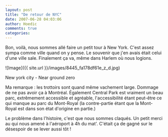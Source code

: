 ```yaml
---
layout: post
title: "De retour de NYC"
date: 2007-06-28 04:03:06
author: Hoedic
comments: true
categories: 
---
```



Bon, voilà, nous sommes allé faire un petit tour à New York. C'est assez sympa comme ville quand on y pense. Le souvenir que j'en avais était celui d'une ville sale. Finalement ça va, même dans Harlem où nous logions.


![Image]({{ site.url }}/images/8445_fa178df61e_z_d.jpg)
<div class="photoattrib">New york city - Near ground zero</div>



Ma remarque : les trottoirs sont quand même vachement large. Dommage de ne pas avoir ça à  Montréal. Également Central Park est vraiment un beau parc, extrêmement accessible et agréable, l'accessibilité étant peut-être ce qui manque au parc du Mont-Royal (la contre-partie étant que la Mont-Royal est dans son état d'origine en partie.)

Le problème dans l'histoire, c'est que nous sommes claqués. Un petit merci au  qui nous amené à l'aéroport à 4h du mat'. C'était ça de gagné sur le désespoir de se lever aussi tôt !